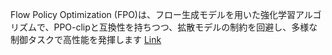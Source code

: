 Flow Policy Optimization (FPO)は、フロー生成モデルを用いた強化学習アルゴリズムで、PPO-clipと互換性を持ちつつ、拡散モデルの制約を回避し、多様な制御タスクで高性能を発揮します
[Link](http://arxiv.org/abs/2507.21053v1)

